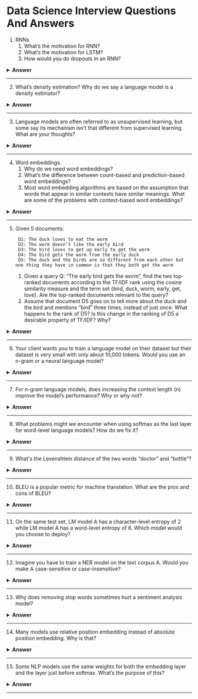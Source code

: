 # Data Science Interview Questions And Answers

1. RNNs
    1. What’s the motivation for RNN?
    1. What’s the motivation for LSTM?
    1. How would you do dropouts in an RNN?

<details><summary><b>Answer</b></summary>


</details>

---
2. What’s density estimation? Why do we say a language model is a density estimator?

<details><summary><b>Answer</b></summary>



</details>

---

3. Language models are often referred to as unsupervised learning, but some say its mechanism isn’t that different from supervised learning. What are your thoughts?

<details><summary><b>Answer</b></summary>



</details>

---

4. Word embeddings.
    1. Why do we need word embeddings?
    1. What’s the difference between count-based and prediction-based word embeddings?
    1. Most word embedding algorithms are based on the assumption that words that appear in similar contexts have similar meanings. What are some of the problems with context-based word embeddings?

<details><summary><b>Answer</b></summary>



</details>

---

5. Given 5 documents:
     
    ```
     D1: The duck loves to eat the worm
     D2: The worm doesn’t like the early bird
     D3: The bird loves to get up early to get the worm
     D4: The bird gets the worm from the early duck
     D5: The duck and the birds are so different from each other but one thing they have in common is that they both get the worm
    ```
      1. Given a query Q: “The early bird gets the worm”, find the two top-ranked documents according to the TF/IDF rank using the cosine similarity measure and the term set {bird, duck, worm, early, get, love}. Are the top-ranked documents relevant to the query?
      2. Assume that document D5 goes on to tell more about the duck and the bird and mentions “bird” three times, instead of just once. What happens to the rank of D5? Is this change in the ranking of D5 a desirable property of TF/IDF? Why?

<details><summary><b>Answer</b></summary>



</details>

---

6. Your client wants you to train a language model on their dataset but their dataset is very small with only about 10,000 tokens. Would you use an n-gram or a neural language model?

<details><summary><b>Answer</b></summary>



</details>

---

7. For n-gram language models, does increasing the context length (n) improve the model’s performance? Why or why not?

<details><summary><b>Answer</b></summary>



</details>

---

8. What problems might we encounter when using softmax as the last layer for word-level language models? How do we fix it?

<details><summary><b>Answer</b></summary>



</details>

---
9. What's the Levenshtein distance of the two words “doctor” and “bottle”?

<details><summary><b>Answer</b></summary>



</details>

---

10. BLEU is a popular metric for machine translation. What are the pros and cons of BLEU?

<details><summary><b>Answer</b></summary>



</details>

---

11. On the same test set, LM model A has a character-level entropy of 2 while LM model A has a word-level entropy of 6. Which model would you choose to deploy?

<details><summary><b>Answer</b></summary>



</details>

---
12. Imagine you have to train a NER model on the text corpus A. Would you make A case-sensitive or case-insensitive?

<details><summary><b>Answer</b></summary>



</details>

---

13. Why does removing stop words sometimes hurt a sentiment analysis model?

<details><summary><b>Answer</b></summary>



</details>

---

14. Many models use relative position embedding instead of absolute position embedding. Why is that?

<details><summary><b>Answer</b></summary>



</details>

---

15. Some NLP models use the same weights for both the embedding layer and the layer just before softmax. What’s the purpose of this?

<details><summary><b>Answer</b></summary>



</details>

---
